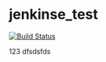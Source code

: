 # jenkinse_test


[![Build Status](http://128.0.169.77:8080/buildStatus/icon?job=iostest)](http://192.168.88.168:8080/job/iostest/)


123
dfsdsfds
